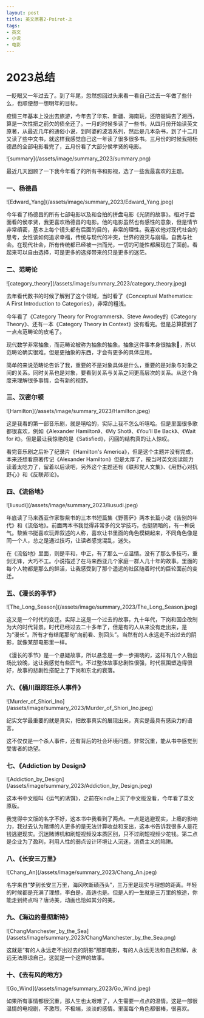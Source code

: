 ```yaml
---
layout: post
title: 英文原著2-Poirot-上
tags:
- 英文
- 小说
- 电影
---
```


<style>
article img {
    width: 400px;
    height: auto;
    float: left;
}
</style>



# 2023总结



一眨眼又一年过去了。到了年尾，忽然想回过头来看一看自己过去一年做了些什么，也顺便想一想明年的目标。

疫情三年基本上没出去旅游，今年去了华东、新疆、海南玩，还陪爸妈去了湘西，算是一次性把之前欠的债全还了。一月的时候多读了一些书，从四月份开始读英文原著，从最近几年的通俗小说，到阿婆的波洛系列，然后是几本杂书，到了十二月又读了些中文书，就这样我感觉自己这一年读了很多很多书。三月份的时候我把杨德昌的全部电影看完了，五月份看了大部分侯孝贤的电影。

<div style="clear:both" />
![summary](/assets/image/summary_2023/summary.png)
<div style="clear:both" />

最近几天回顾了一下我今年看了的所有书和影视，选了一些我最喜欢的主题。



### 一、杨德昌

<div style="clear:both" />
![Edward_Yang](/assets/image/summary_2023/Edward_Yang.jpeg)
<div style="clear:both" />


今年看了杨德昌的所有七部电影以及和合拍的拼盘电影《光阴的故事》。相对于后面看的侯孝贤，我更喜欢杨德昌的电影。他的电影虽然也有感性的意象，但是情节非常缜密，基本上每个镜头都有后面的目的，非常的理性。我喜欢他对现代社会的思考，女性该如何追求幸福，传统与现代的冲突，世界的毁灭与崩塌，自我与社会。在现代社会，所有传统都已经被一扫而光，一切的可能性都展现在了面前。看起来可以自由选择，可是更多的选择带来的只是更多的迷茫。


### 二、范畴论

<div style="clear:both" />
![category_theory](/assets/image/summary_2023/category_theory.jpeg)
<div style="clear:both" />

去年看代数书的时候了解到了这个领域，当时看了《Conceptual Mathematics: A First Introduction to Categories》，非常的粗浅。

今年看了《Category Theory for Programmers》、Steve Awodey的《Category Theory》、还有一本《Category Theory in Context》没有看完。但是总算摸到了一点点范畴论的皮毛了。

现代数学非常抽象，而范畴论被称为抽象的抽象。抽象这件事本身很抽象🐶，所以范畴论确实很难。但是更抽象的东西，才会有更多的具体应用。

简单的来说范畴论告诉了我，重要的不是对象具体是什么，重要的是对象与对象之间的关系。同时关系也是对象，要看到关系与关系之间更高层次的关系。从这个角度来理解很多事情，会有新的视野。



### 三、汉密尔顿

<div style="clear:both" />
![Hamilton](/assets/image/summary_2023/Hamilton.jpeg)
<div style="clear:both" />


这是我看的第一部音乐剧，就是嘻哈的，实际上我不怎么听嘻哈。但是里面很多歌都很喜欢，例如《Alexander Hamilton》、《My Shot》、《You’ll Be Back》、《Wait for it》。但是最让我惊艳的是《Satisfied》，闪回的结构真的让人惊叹。

看完音乐剧之后补了纪录片《Hamilton's America‎》，但是这个主题并没有完成，本来还想看原著传记《Alexander Hamilton》但是太厚了，按当时英文阅读能力读着太吃力了，留着以后读吧，另外这个主题还有《联邦党人文集》、《用野心对抗野心》和《反联邦论》。



### 四、《流俗地》
<div style="clear:both" />
![liusudi](/assets/image/summary_2023/liusudi.jpeg)
<div style="clear:both" />


年底读了马来西亚作家黎紫书的三本书短篇集《野菩萨》两本长篇小说《告别的年代》和《流俗地》。前面两本书我觉得非常多的文学技巧，也挺阴暗的，有一种戾气。黎紫书挺喜欢玩弄叙述的人称，喜欢让书里面的角色模糊起来，不同角色像是同一个人，总之是通过技巧，让读者感觉混乱，迷失。

在《流俗地》里面，则是平和，中正，有了那么一点温情。没有了那么多技巧，重剑无锋，大巧不工。小说描述了在马来西亚几个家庭一群人几十年的故事。里面的每个人物都是那么的鲜活，让我感受到了那个遥远的社区随着时代的巨轮面前的变迁。



### 五、《漫长的季节》
<div style="clear:both" />
![The_Long_Season](/assets/image/summary_2023/The_Long_Season.jpeg)
<div style="clear:both" />


这又是一个时代的变迁。实际上这是一个过去的故事，九十年代，下岗和国企改制为大的时代背景。时代已经过去二十多年了，但是有的人从来没有走出来，是为“漫长”。所有才有结尾那句“向前看、别回头”。当然有的人永远走不出过去的阴影，就像某部电影里一样。

《漫长的季节》是一个悬疑故事，所以悬念是一步一步揭晓的，这样有几个人物出场比较晚，这让我感觉有些匠气。不过整体故事悲剧性很强，时代氛围塑造得很好，故事的悲剧性搭配上了下岗和东北的衰落。



### 六、《桶川跟踪狂杀人事件》
<div style="clear:both" />
![Murder_of_Shiori_Ino](/assets/image/summary_2023/Murder_of_Shiori_Ino.jpeg)
<div style="clear:both" />


纪实文学最重要的就是真实，把故事真实的展现出来，真实是最具有感染力的语言。

这不仅仅是一个杀人事件，还有背后的社会环境问题。非常沉重，能从书中感觉到受害者的绝望。



### 七、《Addiction by Design》
<div style="clear:both" />
![Addiction_by_Design](/assets/image/summary_2023/Addiction_by_Design.jpeg)
<div style="clear:both" />

这本书中文版叫《运气的诱饵》，之前在kindle上买了中文版没看，今年看了英文原版。

我觉得中文版的名字不好，这本书中我看到了两点。一点是逃避现实，上瘾的影响力，我过去认为赌博的人更多的是无法计算收益和支出，这本书告诉我很多人是花钱逃避现实。沉迷赌博机和刷短视频没本质区别，只不过刷短视频少花钱。第二点是企业为了盈利，利用人性的弱点设计环境让人沉迷，消费主义的陷阱。



### 八、《长安三万里》
<div style="clear:both" />
![Chang_An](/assets/image/summary_2023/Chang_An.jpeg)
<div style="clear:both" />


名字来自“梦到长安三万里，海风吹断碛西头”，三万里是现实与理想的距离。年轻的时候都是充满了理想，李白是，高适也是。但是人的一生就是三万里的旅途，你能走到终点吗？唐诗美，动画也恰如其分的美。



### 九、《海边的曼彻斯特》
<div style="clear:both" />
![ChangManchester_by_the_Sea](/assets/image/summary_2023/ChangManchester_by_the_Sea.png)
<div style="clear:both" />

这就是“有的人永远走不出过去的阴影”那部电影，有的人永远无法和自己和解，永远无法原谅自己，这就是一个这样的故事。



### 十、《去有风的地方》
<div style="clear:both" />
![Go_Wind](/assets/image/summary_2023/Go_Wind.jpeg)
<div style="clear:both" />


如果所有事情都很沉重，那人生也太艰难了，人生需要一点点的温情。这是一部很温情的电视剧，不激烈，不极端，淡淡的感情。里面每个角色都很棒，很喜欢。



